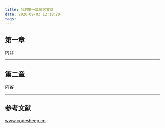 ```yaml
---
title: 我的第一篇博客文章
date: 2020-09-03 12:18:20
tags:
---
```


## 第一章

内容


---

## 第二章

内容

---

## 参考文献

www.codesheep.cn




